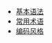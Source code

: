 * [基本语法](GettingStarted/Basic-Syntax.md)
* [常用术语](GettingStarted/Idioms.md)
* [编码风格](GettingStarted/Coding-Conventions.md)
